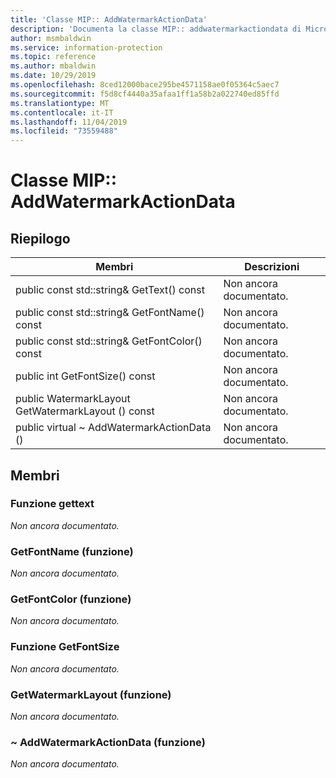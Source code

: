 ```yaml
---
title: 'Classe MIP:: AddWatermarkActionData'
description: 'Documenta la classe MIP:: addwatermarkactiondata di Microsoft Information Protection (MIP) SDK.'
author: msmbaldwin
ms.service: information-protection
ms.topic: reference
ms.author: mbaldwin
ms.date: 10/29/2019
ms.openlocfilehash: 8ced12000bace295be4571158ae0f05364c5aec7
ms.sourcegitcommit: f5d8cf4440a35afaa1ff1a58b2a022740ed85ffd
ms.translationtype: MT
ms.contentlocale: it-IT
ms.lasthandoff: 11/04/2019
ms.locfileid: "73559488"
---
```

# <a name="class-mipaddwatermarkactiondata"></a>Classe MIP:: AddWatermarkActionData 
  
## <a name="summary"></a>Riepilogo
 Membri                        | Descrizioni                                
--------------------------------|---------------------------------------------
public const std::string& GetText() const  | Non ancora documentato.
public const std::string& GetFontName() const  | Non ancora documentato.
public const std::string& GetFontColor() const  | Non ancora documentato.
public int GetFontSize() const  | Non ancora documentato.
public WatermarkLayout GetWatermarkLayout () const  | Non ancora documentato.
public virtual ~ AddWatermarkActionData ()  | Non ancora documentato.
  
## <a name="members"></a>Membri
  
### <a name="gettext-function"></a>Funzione gettext
_Non ancora documentato._

  
### <a name="getfontname-function"></a>GetFontName (funzione)
_Non ancora documentato._

  
### <a name="getfontcolor-function"></a>GetFontColor (funzione)
_Non ancora documentato._

  
### <a name="getfontsize-function"></a>Funzione GetFontSize
_Non ancora documentato._

  
### <a name="getwatermarklayout-function"></a>GetWatermarkLayout (funzione)
_Non ancora documentato._

  
### <a name="addwatermarkactiondata-function"></a>~ AddWatermarkActionData (funzione)
_Non ancora documentato._
